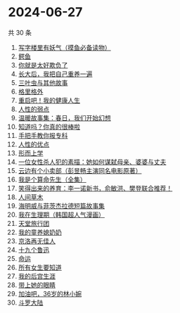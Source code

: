 # 2024-06-27

共 30 条

<!-- BEGIN WEREAD -->
<!-- 最后更新时间 2024-06-27 15:01:05 +0800 -->
1. [写字楼里有妖气（摸鱼必备读物）](https://weread.qq.com/web/bookDetail/538323d0813ab8d61g01370e)
1. [鳄鱼](https://weread.qq.com/web/bookDetail/44832c50813ab8d99g01612b)
1. [你就是太好欺负了](https://weread.qq.com/web/bookDetail/15c32040813ab8e4cg0138ad)
1. [长大后，我把自己重养一遍](https://weread.qq.com/web/bookDetail/7a6323c0813ab8ec0g015987)
1. [三叶虫与其他故事](https://weread.qq.com/web/bookDetail/90a32c80813ab8eb7g018a8f)
1. [格里格外](https://weread.qq.com/web/bookDetail/e1f325e0813ab8ebag017cb1)
1. [重启吧！我的健康人生](https://weread.qq.com/web/bookDetail/e8a32e80813ab8de4g0191c2)
1. [人性的弱点](https://weread.qq.com/web/bookDetail/16632a4072a9bc2d1669697)
1. [温暖故事集：春日，我们开始幻想](https://weread.qq.com/web/bookDetail/b3e32200813ab8e4cg012a3a)
1. [知道吗？你真的很棒啦](https://weread.qq.com/web/bookDetail/97332d20813ab8ebeg017b7e)
1. [手把手教你报专科](https://weread.qq.com/web/bookDetail/89332580813ab8ec1g019e09)
1. [人性的优点](https://weread.qq.com/web/bookDetail/dfd3297072a9bc30dfdc7d6)
1. [形而上学](https://weread.qq.com/web/bookDetail/b7f325a0813ab80bbg01315e)
1. [一位女性杀人犯的素描：她如何谋弑母亲、婆婆与丈夫](https://weread.qq.com/web/bookDetail/af7329c0813ab8ebag01170a)
1. [云边有个小卖部（彭昱畅主演同名电影原著）](https://weread.qq.com/web/bookDetail/bab32a3071628416babd854)
1. [我是个算命先生（全集）](https://weread.qq.com/web/bookDetail/966326e05c896b966ddd00e)
1. [笑得出来的养育：李一诺新书，俞敏洪、樊登联合推荐！](https://weread.qq.com/web/bookDetail/dee32220813ab8e38g010d6d)
1. [人间草木](https://weread.qq.com/web/bookDetail/7fa32530813ab8c38g010ecd)
1. [海明威与菲茨杰拉德短篇故事集](https://weread.qq.com/web/bookDetail/3d532ab0813ab89eeg01315e)
1. [我在生理期（韩国超人气漫画）](https://weread.qq.com/web/bookDetail/a6732370813ab8bb3g012206)
1. [天堂旅行团](https://weread.qq.com/web/bookDetail/1cc32510726d716d1cc2484)
1. [我的童养媳奶奶](https://weread.qq.com/web/bookDetail/d54324b0813ab8eb2g014ced)
1. [京洛再无佳人](https://weread.qq.com/web/bookDetail/fb032b70715b116dfb0434c)
1. [十九个鲁迅](https://weread.qq.com/web/bookDetail/f3d32530813ab8eafg011ef3)
1. [命运](https://weread.qq.com/web/bookDetail/0e932260813ab7297g01583b)
1. [所有女生要知道](https://weread.qq.com/web/bookDetail/36a325d0813ab89dbg0128d1)
1. [我的后宫生涯](https://weread.qq.com/web/bookDetail/960329f0813ab8eb7g019884)
1. [带上她的眼睛](https://weread.qq.com/web/bookDetail/54d329f071eb631654de262)
1. [加油吧，36岁的林小婉](https://weread.qq.com/web/bookDetail/87132c10813ab8eb5g01751e)
1. [斗罗大陆](https://weread.qq.com/web/bookDetail/3f832f105724353f8a62cda)
<!-- END WEREAD -->